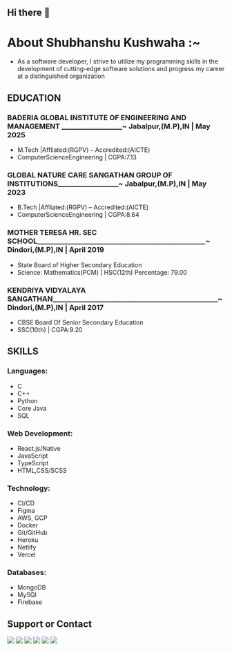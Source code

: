 ## Hi there 👋

# About Shubhanshu Kushwaha :~
- As a software developer, I strive to utilize my programming skills in the development of cutting-edge software solutions and progress my career at a distinguished organization

## EDUCATION 

### BADERIA GLOBAL INSTITUTE OF ENGINEERING AND MANAGEMENT __________________~ Jabalpur,(M.P),IN | May 2025                                           
- M.Tech |Affliated:(RGPV) – Accredited:(AICTE)     
- ComputerScienceEngineering | CGPA:7.13

### GLOBAL NATURE CARE SANGATHAN GROUP OF INSTITUTIONS__________________~ Jabalpur,(M.P),IN | May 2023                                           
- B.Tech |Affliated:(RGPV) – Accredited:(AICTE)     
- ComputerScienceEngineering | CGPA:8.64

### MOTHER TERESA HR. SEC SCHOOL__________________________________________________~ Dindori,(M.P),IN | April 2019
- State Board of Higher Secondary Education
- Science: Mathematics(PCM) | HSC(12th) Percentage: 79.00

### KENDRIYA VIDYALAYA SANGATHAN_________________________________________________~ Dindori,(M.P),IN | April 2017   
- CBSE Board Of Senior Secondary Education
- SSC(10th) | CGPA:9.20
 
## SKILLS

### Languages:
  - C
  - C++
  - Python
  - Core Java
  - SQL
  
### Web Development: 
  - React.js/Native
  - JavaScript
  - TypeScript
  - HTML,CSS/SCSS
 
### Technology: 
  - CI/CD
  - Figma
  - AWS, GCP
  - Docker 
  - Git/GitHub
  - Heroku
  - Netlify
  - Vercel
  
### Databases:
  - MongoDB
  - MySQl
  - Firebase
 
## Support or Contact
<a href="https://twitter.com/intent/follow?screen_name=shubhanshukus15"><img src="https://img.shields.io/badge/Shubhanshu--1507-%231DA1F2.svg?style=for-the-badge&logo=Twitter&logoColor=white"></a>
<a href="https://www.linkedin.com/in/shubhanshu-kushwaha-850b87141/"><img src="https://img.shields.io/badge/linkedin-%230077B5.svg?style=for-the-badge&logo=linkedin&logoColor=white"></a>
<a href="mailto:Shubhanshulushwaha2050@gmail.com"><img src="https://img.shields.io/badge/Gmail-D14836?style=for-the-badge&logo=gmail&logoColor=white"></a>
<a href="https://www.facebook.com/shubhanshu.kushwaha.15/"><img src="https://img.shields.io/badge/Facebook-%231877F2.svg?style=for-the-badge&logo=Facebook&logoColor=white"></a>
<a href="https://https://t.me/Shubhanshu15"><img src="https://img.shields.io/badge/Telegram-2CA5E0?style=for-the-badge&logo=telegram&logoColor=white"></a>
<a href="https://www.instagram.com/shubhanshu15_/"><img src="https://img.shields.io/badge/Shubhanshu15__-%23E4405F.svg?style=for-the-badge&logo=Instagram&logoColor=white"/></a>

